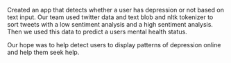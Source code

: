 Created an app that detects whether a user has depression or not based on text input. Our team used twitter data and text blob and nltk tokenizer to sort tweets with a low sentiment analysis
and a high sentiment analysis. Then we used this data to predict a users mental health status.

Our hope was to help detect users to display patterns of depression online and help them seek help.
